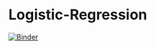 # Logistic-Regression
[![Binder](https://mybinder.org/badge_logo.svg)](https://mybinder.org/v2/gh/beckceline/Logistic-Regression/HEAD)
